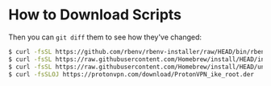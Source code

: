 # How to Download Scripts

Then you can `git diff` them to see how they've changed:
```bash
$ curl -fsSL https://github.com/rbenv/rbenv-installer/raw/HEAD/bin/rbenv-doctor > rbenv_doctor.sh
$ curl -fsSL https://raw.githubusercontent.com/Homebrew/install/HEAD/install.sh > brew_install.sh
$ curl -fsSL https://raw.githubusercontent.com/Homebrew/install/HEAD/uninstall.sh > brew_uninstall.sh
$ curl -fsSLOJ https://protonvpn.com/download/ProtonVPN_ike_root.der
```
